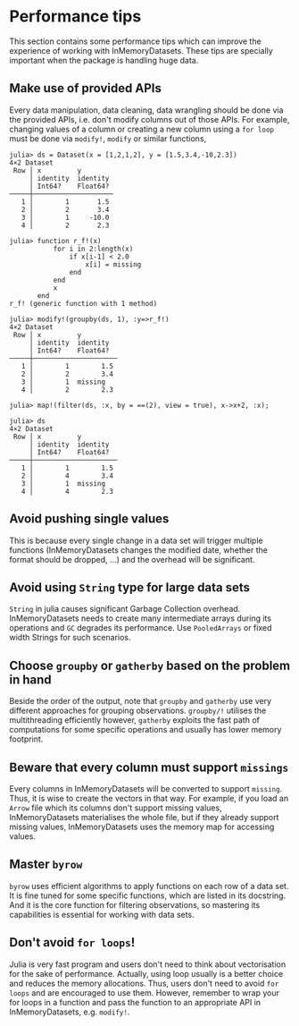 # Performance tips

This section contains some performance tips which can improve the experience of working with InMemoryDatasets. These tips are specially important when the package is handling huge data.

## Make use of provided APIs

Every data manipulation, data cleaning, data wrangling should be done via the provided APIs, i.e. don't modify columns out of those APIs. For example, changing values of a column or creating a new column using a `for loop` must be done via `modify!`, `modify` or similar functions,

```jldoctest
julia> ds = Dataset(x = [1,2,1,2], y = [1.5,3.4,-10,2.3])
4×2 Dataset
 Row │ x         y        
     │ identity  identity
     │ Int64?    Float64?
─────┼────────────────────
   1 │        1       1.5
   2 │        2       3.4
   3 │        1     -10.0
   4 │        2       2.3

julia> function r_f!(x)
           for i in 2:length(x)
               if x[i-1] < 2.0
                   x[i] = missing
               end
           end
           x
       end
r_f! (generic function with 1 method)

julia> modify!(groupby(ds, 1), :y=>r_f!)
4×2 Dataset
 Row │ x         y         
     │ identity  identity  
     │ Int64?    Float64?  
─────┼─────────────────────
   1 │        1        1.5
   2 │        2        3.4
   3 │        1  missing   
   4 │        2        2.3

julia> map!(filter(ds, :x, by = ==(2), view = true), x->x+2, :x);

julia> ds
4×2 Dataset
 Row │ x         y         
     │ identity  identity  
     │ Int64?    Float64?  
─────┼─────────────────────
   1 │        1        1.5
   2 │        4        3.4
   3 │        1  missing   
   4 │        4        2.3
```

## Avoid pushing single values

This is because every single change in a data set will trigger multiple functions (InMemoryDatasets changes the modified date, whether the format should be dropped, ...) and the overhead will be significant.

## Avoid using `String` type for large data sets

`String` in julia causes significant Garbage Collection overhead. InMemoryDatasets needs to create many intermediate arrays during its operations and `GC` degrades its performance. Use `PooledArrays` or fixed width Strings for such scenarios.

## Choose `groupby` or `gatherby` based on the problem in hand

Beside the order of the output, note that `groupby` and `gatherby` use very different approaches for grouping observations. `groupby/!` utilises the multithreading efficiently however, `gatherby` exploits the fast path of computations for some specific operations and usually has lower memory footprint.

## Beware that every column must support `missings`

Every columns in InMemoryDatasets will be converted to support `missing`. Thus, it is wise to create the vectors in that way. For example, if you load an `Arrow` file which its columns don't support missing values, InMemoryDatasets materialises the whole file, but if they already support missing values, InMemoryDatasets uses the memory map for accessing values.

## Master `byrow`

`byrow` uses efficient algorithms to apply functions on each row of a data set. It is fine tuned for some specific functions, which are listed in its docstring. And it is the core function for filtering observations, so mastering its capabilities is essential for working with data sets.

## Don't avoid `for loops`!

Julia is very fast program and users don't need to think about vectorisation for the sake of performance. Actually, using loop usually is a better choice and reduces the memory allocations. Thus, users don't need to avoid `for loops` and are encouraged to use them. However, remember to wrap your for loops in a function and pass the function to an appropriate API in InMemoryDatasets, e.g. `modify!`.
